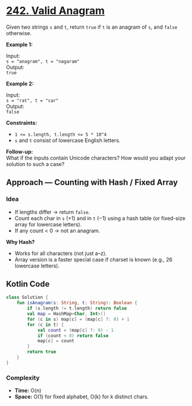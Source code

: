 # [242. Valid Anagram](https://leetcode.com/problems/valid-anagram/description/?envType=study-plan-v2&envId=top-interview-150)

Given two strings `s` and `t`, return `true` if `t` is an anagram of `s`, and `false` otherwise.

**Example 1:**

Input:  
`s = "anagram", t = "nagaram"`  
Output:  
`true`

**Example 2:**

Input:  
`s = "rat", t = "car"`  
Output:  
`false`

**Constraints:**
- `1 <= s.length, t.length <= 5 * 10^4`
- `s` and `t` consist of lowercase English letters.

**Follow-up:**  
What if the inputs contain Unicode characters? How would you adapt your solution to such a case?

## Approach — Counting with Hash / Fixed Array

### Idea
- If lengths differ → return `false`.
- Count each char in `s` (+1) and in `t` (−1) using a hash table (or fixed-size array for lowercase letters).
- If any count < 0 → not an anagram.

**Why Hash?**
- Works for all characters (not just a–z).
- Array version is a faster special case if charset is known (e.g., 26 lowercase letters).

## Kotlin Code
```kotlin
class Solution {
    fun isAnagram(s: String, t: String): Boolean {
        if (s.length != t.length) return false
        val map = HashMap<Char, Int>()
        for (c in s) map[c] = (map[c] ?: 0) + 1
        for (c in t) {
            val count = (map[c] ?: 0) - 1
            if (count < 0) return false
            map[c] = count
        }
        return true
    }
}
```

### Complexity
- **Time:** O(n)
- **Space:** O(1) for fixed alphabet, O(k) for k distinct chars.
